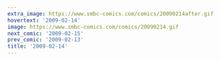 ```yaml
---
extra_image: https://www.smbc-comics.com/comics/20090214after.gif
hovertext: '2009-02-14'
image: https://www.smbc-comics.com/comics/20090214.gif
next_comic: '2009-02-15'
prev_comic: '2009-02-13'
title: '2009-02-14'
---
```


